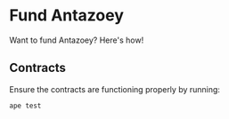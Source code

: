 # Fund Antazoey

Want to fund Antazoey?
Here's how!

## Contracts

Ensure the contracts are functioning properly by running:

```shell
ape test
```
